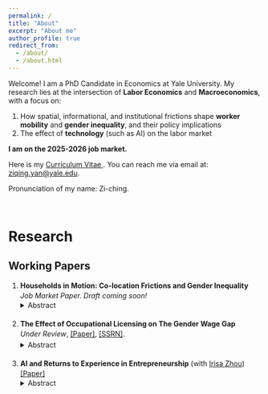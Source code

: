 ```yaml
---
permalink: /
title: "About"
excerpt: "About me"
author_profile: true
redirect_from: 
  - /about/
  - /about.html
---
```


Welcome! I am a PhD Candidate in Economics at Yale University. My research lies at the intersection of **Labor Economics** and **Macroeconomics**, with a focus on:
<ol>
<li>How spatial, informational, and institutional frictions shape <strong>worker mobility</strong> and <strong>gender inequality</strong>, and their policy implications</li>
<li>The effect of <strong>technology</strong> (such as AI) on the labor market</li>
</ol>

**I am on the 2025-2026 job market.**

Here is my 
<a href="http://ziqing-yan.github.io/files/Yan_Ziqing_CV_final.pdf" 
   target="_blank" 
   rel="noopener noreferrer" 
   style="text-decoration: underline;">
   Curriculum Vitae
</a>. 
You can reach me via email at: <a href="ziqing.yan@yale.edu">ziqing.yan@yale.edu</a>.

Pronunciation of my name: Zi-ching.

<br>

# Research 

## Working Papers

<ol>
  <li style="margin-bottom: 20px;">
    <strong>Households in Motion: Co-location Frictions and Gender Inequality</strong> 
    <p style="margin-top: 3px; margin-bottom: 0; font-style: italic;">
    Job Market Paper. Draft coming soon!
    </p>
    <details style="margin-top: 2px;">
      <summary style="cursor: pointer;">Abstract</summary>
      <p style="margin-top: 5px;">
        This paper studies how co-location frictions&mdash;constraints that arise when accepting a job in another location induces job interruptions for the spouse&mdash;shape migration patterns and gender inequality in the labor market. Using data on displaced workers, I show that households are more than twice as likely to relocate after a husband’s job loss than after a wife’s. While displaced movers suffer smaller earnings losses than stayers, the gains accrue disproportionately to men, widening gender gaps. To interpret these patterns, I develop and estimate a two-location household job search model that incorporates gender-specific offer distributions, offer arrival rates, migration costs, and unequal weighting of spousal earnings. The model implies that co-location frictions account for roughly half of the gender employment gap and 8.6 percent of the wage gap. Counterfactual simulations highlight that expanding access to remote work substantially relaxes these frictions, raising women’s employment and narrowing gender disparities in post-displacement outcomes.
      </p>
    </details>
  </li>

  <li style="margin-bottom: 20px;">
    <strong>The Effect of Occupational Licensing on The Gender Wage Gap</strong>
    <div style="margin-top: 3px;">
    <em>Under Review</em>, 
    <a href="http://ziqing-yan.github.io/files/license_draft_ZiqingYan_0810.pdf" target="_blank" rel="noopener noreferrer">[Paper]</a>, 
    <a href="https://papers.ssrn.com/sol3/papers.cfm?abstract_id=5090345" target="_blank" rel="noopener noreferrer">[SSRN]</a>.
  </div>
    <details style="margin-top: 5px;">
      <summary style="cursor: pointer;">Abstract</summary>
      <p style="margin-top: 5px;">
        Occupational licensing covers one-fifth of the U.S. workforce and a quarter of female employment. This paper provides new causal evidence on its impact on the gender wage gap. Using individual-level data from the Current Population Survey and exploiting cross-state variation in licensing regulations within a two-way fixed effects framework, I find that licensing raises women’s wages by 3.7 percentage points more than men’s, narrowing the gender wage gap by 26 percent. To validate identification, I construct a novel dataset on the timing of state-occupation licensing reforms, estimate dynamic difference-in-difference models, and obtain similar results. The gap reducing effect of licensing is strongest among unionized workers, college graduates, mothers, and workers at the top and bottom of the wage distribution, for whom asymmetric information between employers and employees is particularly costly. Guided by a model of statistical discrimination, I show that licensing can mitigate the gap by signaling ability when productivity is imperfectly observed. Additional requirements bundled with licenses, such as courses, exams, and continuing education, further reduce the gap through both signaling and human capital channels, with particularly pronounced effects in states with Paid Family and Medical Leave policies, where temporary labor force interruptions for women are more common.
      </p>
    </details>
  </li>

  <li style="margin-bottom: 20px;">
    <strong>AI and Returns to Experience in Entrepreneurship</strong> (with <a href="http://www.irisazhou.com" target="_blank" rel="noopener noreferrer">Irisa Zhou</a>) 
  <div style="margin-top: 3px;">
    <a href="http://ziqing-yan.github.io/files/AI_Yan_Zhou_09222025.pdf" target="_blank" rel="noopener noreferrer">[Paper]</a>
  </div>  
    <details style="margin-top: 2px;">
      <summary style="cursor: pointer;">Abstract</summary>
      <p style="margin-top: 5px;">
        This paper studies how advances in Artificial Intelligence (AI) have altered the value of skills accumulated through different types of work experience in entrepreneurship. Using employment histories from public LinkedIn profiles (2007-2019), we exploit industry-level variation in AI exposure following the diffusion of neural networks and ImageNet after 2012. We find that among U.S. LinkedIn users, the share of founders and researchers both increased, but entry gains were concentrated among more-experienced workers, especially those with research backgrounds. To understand the mechanism behind AI’s impact on the labor market, we develop a directed search model with occupational choice, multi-dimensional skills, and stochastic human capital investment. The model shows that AI shocks increase the productivity premium for researchers, shifting entrepreneurship toward more experienced individuals with research expertise.
      </p>
    </details>
  </li>
</ol>



